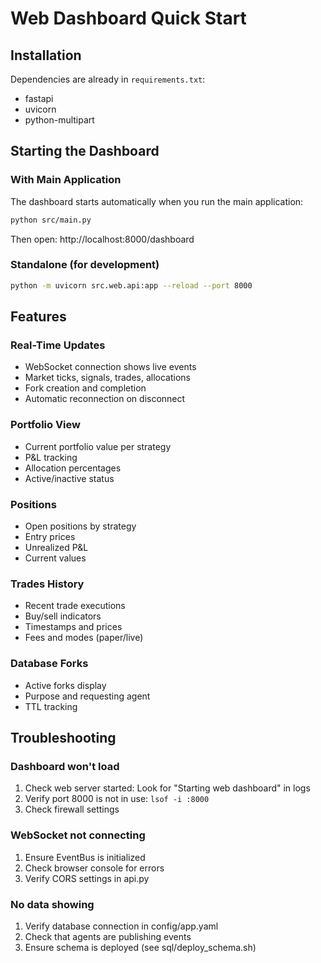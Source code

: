 # Web Dashboard Quick Start

## Installation

Dependencies are already in `requirements.txt`:
- fastapi
- uvicorn
- python-multipart

## Starting the Dashboard

### With Main Application

The dashboard starts automatically when you run the main application:

```bash
python src/main.py
```

Then open: http://localhost:8000/dashboard

### Standalone (for development)

```bash
python -m uvicorn src.web.api:app --reload --port 8000
```

## Features

### Real-Time Updates
- WebSocket connection shows live events
- Market ticks, signals, trades, allocations
- Fork creation and completion
- Automatic reconnection on disconnect

### Portfolio View
- Current portfolio value per strategy
- P&L tracking
- Allocation percentages
- Active/inactive status

### Positions
- Open positions by strategy
- Entry prices
- Unrealized P&L
- Current values

### Trades History
- Recent trade executions
- Buy/sell indicators
- Timestamps and prices
- Fees and modes (paper/live)

### Database Forks
- Active forks display
- Purpose and requesting agent
- TTL tracking

## Troubleshooting

### Dashboard won't load
1. Check web server started: Look for "Starting web dashboard" in logs
2. Verify port 8000 is not in use: `lsof -i :8000`
3. Check firewall settings

### WebSocket not connecting
1. Ensure EventBus is initialized
2. Check browser console for errors
3. Verify CORS settings in api.py

### No data showing
1. Verify database connection in config/app.yaml
2. Check that agents are publishing events
3. Ensure schema is deployed (see sql/deploy_schema.sh)
